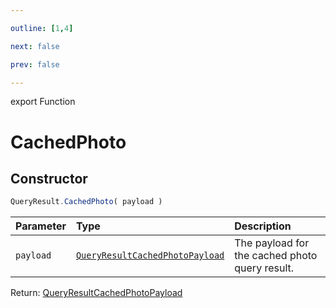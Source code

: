 ```yaml
---

outline: [1,4]

next: false

prev: false

---
```


export Function
# CachedPhoto

## Constructor
 ```ts
 QueryResult.CachedPhoto( payload )
 ```
 
 | Parameter | Type | Description |
| :--- | :--- | :--- |
| `payload` | [`QueryResultCachedPhotoPayload`](../../../interfaces/QueryResultCachedPhotoPayload.md) | The payload for the cached photo query result. |

Return: [QueryResultCachedPhotoPayload](../../../interfaces/QueryResultCachedPhotoPayload.md)
